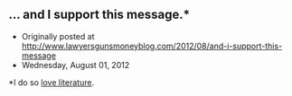 ## … and I support this message.*

 * Originally posted at http://www.lawyersgunsmoneyblog.com/2012/08/and-i-support-this-message
 * Wednesday, August 01, 2012

\*I do so [love literature](http://acephalous.typepad.com/acephalous/2006/08/deadwood\_and\_to.html).